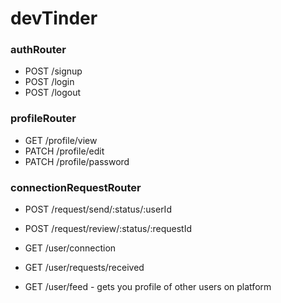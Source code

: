 # devTinder

### authRouter

- POST /signup
- POST /login
- POST /logout

### profileRouter

- GET /profile/view
- PATCH /profile/edit
- PATCH /profile/password

### connectionRequestRouter

- POST /request/send/:status/:userId
- POST /request/review/:status/:requestId

- GET /user/connection
- GET /user/requests/received
- GET /user/feed - gets you profile of other users on platform
